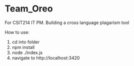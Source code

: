 # Team_Oreo
For CSIT214 IT PM. Building a cross language plagarism tool

How to use:

1. cd into folder
2. npm install
3. node ./index.js
4. navigate to http://localhost:3420
